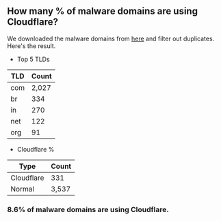 ## How many % of malware domains are using Cloudflare?


We downloaded the malware domains from [here](https://urlhaus.abuse.ch) and filter out duplicates.
Here's the result.


[//]: # (start replacement)


- Top 5 TLDs

| TLD | Count |
| --- | --- |
| com | 2,027 |
| br | 334 |
| in | 270 |
| net | 122 |
| org | 91 |


- Cloudflare %

| Type | Count |
| --- | --- |
| Cloudflare | 331 |
| Normal | 3,537 |


### 8.6% of malware domains are using Cloudflare.